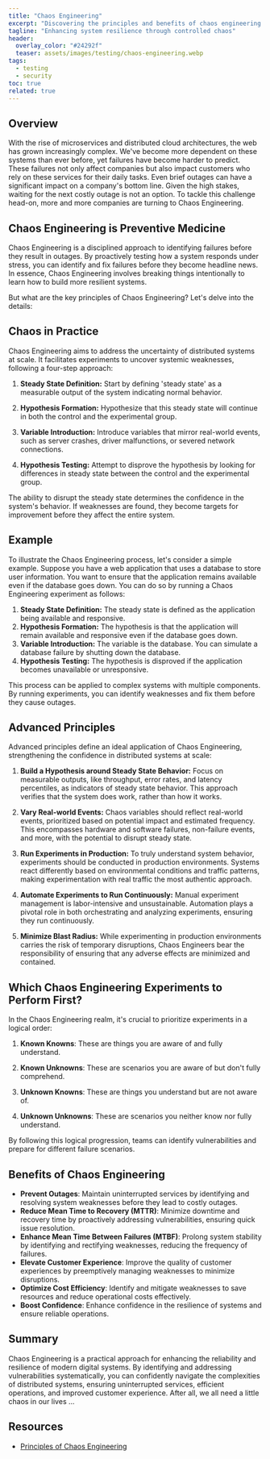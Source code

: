 ```yaml
---
title: "Chaos Engineering"
excerpt: "Discovering the principles and benefits of chaos engineering."
tagline: "Enhancing system resilience through controlled chaos"
header:
  overlay_color: "#24292f"
  teaser: assets/images/testing/chaos-engineering.webp
tags:
  - testing
  - security
toc: true
related: true
---
```


## Overview

With the rise of microservices and distributed cloud architectures, the web has grown increasingly complex. We've become more dependent on these systems than ever before, yet failures have become harder to predict. These failures not only affect companies but also impact customers who rely on these services for their daily tasks. Even brief outages can have a significant impact on a company's bottom line. Given the high stakes, waiting for the next costly outage is not an option. To tackle this challenge head-on, more and more companies are turning to Chaos Engineering.

## Chaos Engineering is Preventive Medicine

Chaos Engineering is a disciplined approach to identifying failures before they result in outages. By proactively testing how a system responds under stress, you can identify and fix failures before they become headline news. In essence, Chaos Engineering involves breaking things intentionally to learn how to build more resilient systems.

But what are the key principles of Chaos Engineering? Let's delve into the details:

## Chaos in Practice

Chaos Engineering aims to address the uncertainty of distributed systems at scale. It facilitates experiments to uncover systemic weaknesses, following a four-step approach:

1. **Steady State Definition:** Start by defining 'steady state' as a measurable output of the system indicating normal behavior.

2. **Hypothesis Formation:** Hypothesize that this steady state will continue in both the control and the experimental group.

3. **Variable Introduction:** Introduce variables that mirror real-world events, such as server crashes, driver malfunctions, or severed network connections.

4. **Hypothesis Testing:** Attempt to disprove the hypothesis by looking for differences in steady state between the control and the experimental group.

The ability to disrupt the steady state determines the confidence in the system's behavior. If weaknesses are found, they become targets for improvement before they affect the entire system.

## Example

To illustrate the Chaos Engineering process, let's consider a simple example. Suppose you have a web application that uses a database to store user information. You want to ensure that the application remains available even if the database goes down. You can do so by running a Chaos Engineering experiment as follows:

1. **Steady State Definition:** The steady state is defined as the application being available and responsive.
2. **Hypothesis Formation:** The hypothesis is that the application will remain available and responsive even if the database goes down.
3. **Variable Introduction:** The variable is the database. You can simulate a database failure by shutting down the database.
4. **Hypothesis Testing:** The hypothesis is disproved if the application becomes unavailable or unresponsive.

This process can be applied to complex systems with multiple components. By running experiments, you can identify weaknesses and fix them before they cause outages.

## Advanced Principles

Advanced principles define an ideal application of Chaos Engineering, strengthening the confidence in distributed systems at scale:

1. **Build a Hypothesis around Steady State Behavior:** Focus on measurable outputs, like throughput, error rates, and latency percentiles, as indicators of steady state behavior. This approach verifies that the system does work, rather than how it works.

2. **Vary Real-world Events:** Chaos variables should reflect real-world events, prioritized based on potential impact and estimated frequency. This encompasses hardware and software failures, non-failure events, and more, with the potential to disrupt steady state.

3. **Run Experiments in Production:** To truly understand system behavior, experiments should be conducted in production environments. Systems react differently based on environmental conditions and traffic patterns, making experimentation with real traffic the most authentic approach.

4. **Automate Experiments to Run Continuously:** Manual experiment management is labor-intensive and unsustainable. Automation plays a pivotal role in both orchestrating and analyzing experiments, ensuring they run continuously.

5. **Minimize Blast Radius:** While experimenting in production environments carries the risk of temporary disruptions, Chaos Engineers bear the responsibility of ensuring that any adverse effects are minimized and contained.

## Which Chaos Engineering Experiments to Perform First?

In the Chaos Engineering realm, it's crucial to prioritize experiments in a logical order:

1. **Known Knowns**: These are things you are aware of and fully understand.

2. **Known Unknowns**: These are scenarios you are aware of but don't fully comprehend.

3. **Unknown Knowns**: These are things you understand but are not aware of.

4. **Unknown Unknowns**: These are scenarios you neither know nor fully understand.

By following this logical progression, teams can identify vulnerabilities and prepare for different failure scenarios.

## Benefits of Chaos Engineering

- **Prevent Outages**: Maintain uninterrupted services by identifying and resolving system weaknesses before they lead to costly outages.
- **Reduce Mean Time to Recovery (MTTR)**: Minimize downtime and recovery time by proactively addressing vulnerabilities, ensuring quick issue resolution.
- **Enhance Mean Time Between Failures (MTBF)**: Prolong system stability by identifying and rectifying weaknesses, reducing the frequency of failures.
- **Elevate Customer Experience**: Improve the quality of customer experiences by preemptively managing weaknesses to minimize disruptions.
- **Optimize Cost Efficiency**: Identify and mitigate weaknesses to save resources and reduce operational costs effectively.
- **Boost Confidence**: Enhance confidence in the resilience of systems and ensure reliable operations.

## Summary

Chaos Engineering is a practical approach for enhancing the reliability and resilience of modern digital systems. By identifying and addressing vulnerabilities systematically, you can confidently navigate the complexities of distributed systems, ensuring uninterrupted services, efficient operations, and improved customer experience. After all, we all need a little chaos in our lives ...

## Resources

- [Principles of Chaos Engineering](https://principlesofchaos.org/)
